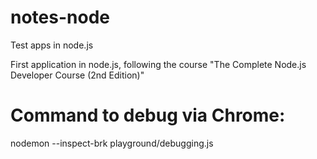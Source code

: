 # notes-node
Test apps in node.js

First application in node.js, following the course "The Complete Node.js Developer Course (2nd Edition)"

# Command to debug via Chrome:
nodemon --inspect-brk playground/debugging.js
